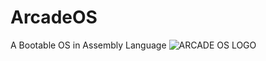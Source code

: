 # ArcadeOS
A Bootable OS in Assembly Language
![ARCADE OS LOGO](https://github.com/Musxeto/ArcadeOS/assets/138971833/6244cbf9-8e32-4181-ae2b-4661c864207d)

